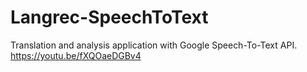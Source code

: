 # Langrec-SpeechToText
Translation and analysis application with Google Speech-To-Text API.
https://youtu.be/fXQOaeDGBv4

